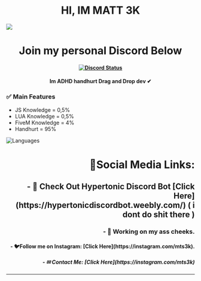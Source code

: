 <h1 align="center">
	HI, IM MATT 3K
</h1>

<img src="https://d39-a.sdn.cz/d_39/c_img_QJ_b/tf6CD.jpeg?fl=cro,0,88,1250,703%7Cres,1200,,1%7Cwebp,75">

<h1 align="center">
	Join my personal Discord Below
</h1>

<h4 align="center">
	<a href="https://discord.gg/Ckt3uYP" title=""><img alt="Discord Status" src="https://discordapp.com/api/guilds/715309189458821160/widget.png"></a>
</h4>

<h4 align="center">
Im ADHD handhurt Drag and Drop dev ✔
</h5>

### ✅ Main Features
- JS Knowledge = 0,5%
- LUA Knowledge = 0,5%
- FiveM Knowledge = 4%
- Handhurt = 95%

<p align="left">
  <img src="https://github-readme-stats.vercel.app/api/top-langs/?username=HypnoticSiege&layout=compact&theme=dark-blue" alt="Languages" />
</p align>

<h1 align="right">🔗Social Media Links: </h1>

<h2 align="right">- 🤖 Check Out Hypertonic Discord Bot [Click Here](https://hypertonicdiscordbot.weebly.com/) ( i dont do shit there ) </h2>

<h3 align="right">- 🤖 Working on my ass cheeks. </h3>

<h4 align="right">- 🐦Follow me on Instagram: [Click Here](https://instagram.com/mts3k). </h4>

<h5 align="right">- ✉ Contact Me: [Click Here](https://instagram.com/mts3k) </h5>
<hr>
